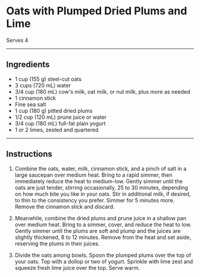 # Oats with Plumped Dried Plums and Lime

Serves 4

---

## Ingredients

* 1 cup (155 g) steel-cut oats
* 3 cups (720 mL) water
* 3/4 cup (180 mL) cow's milk, oat milk, or nut milk, plus more as needed
* 1 cinnamon stick
* Fine sea salt
* 1 cup (180 g) pitted dried plums
* 1/2 cup (120 mL) prune juice or water
* 3/4 cup (180 mL) full-fat plain yogurt
* 1 or 2 limes, zested and quartered

---

## Instructions

1. Combine the oats, water, milk, cinnamon stick, and a pinch of salt in a large saucepan over medium heat. Bring to a rapid simmer, then immediately reduce the heat to medium-low. Gently simmer until the oats are just tender, stirring occasionally, 25 to 30 minutes, depending on how much bite you like in your oats. Stir in additional milk, if desired, to thin to the consistency you prefer. Simmer for 5 minutes more. Remove the cinnamon stick and discard.

2. Meanwhile, combine the dried plums and prune juice in a shallow pan over medium heat. Bring to a simmer, cover, and reduce the heat to low. Gently simmer until the plums are soft and plump and the juices are slightly thickened, 8 to 12 minutes. Remove from the heat and set aside, reserving the plums in their juices.

3. Divide the oats among bowls. Spoon the plumped plums over the top of your oats. Top with a dollop or two of yogurt. Sprinkle with lime zest and squeeze fresh lime juice over the top. Serve warm.

   